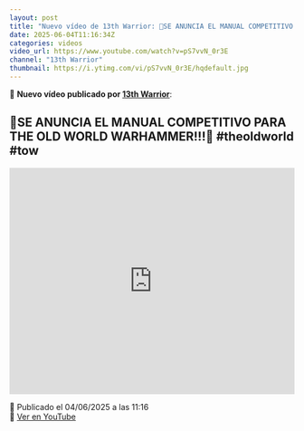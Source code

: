 ```yaml
---
layout: post
title: "Nuevo vídeo de 13th Warrior: 🎲SE ANUNCIA EL MANUAL COMPETITIVO PARA THE OLD WORLD WARHAMMER!!!🎲 #theoldworld #tow"
date: 2025-06-04T11:16:34Z
categories: videos
video_url: https://www.youtube.com/watch?v=pS7vvN_0r3E
channel: "13th Warrior"
thumbnail: https://i.ytimg.com/vi/pS7vvN_0r3E/hqdefault.jpg
---
```


🎥 **Nuevo vídeo publicado por [13th Warrior](https://www.youtube.com/channel/UCYOhXS04iLg68Sro80yF_1w)**:

## 🎲SE ANUNCIA EL MANUAL COMPETITIVO PARA THE OLD WORLD WARHAMMER!!!🎲 #theoldworld #tow

<iframe width="100%" height="400" src="https://www.youtube.com/embed/pS7vvN_0r3E" frameborder="0" allowfullscreen></iframe>

📅 Publicado el 04/06/2025 a las 11:16  
🔗 [Ver en YouTube](https://www.youtube.com/watch?v=pS7vvN_0r3E)
